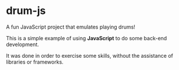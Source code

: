 # drum-js
A fun JavaScript project that emulates playing drums!

This is a simple example of using **JavaScript** to do some back-end development.

It was done in order to exercise some skills, without the assistance of libraries or frameworks.
